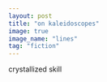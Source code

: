 ```yaml
---
layout: post
title: "on kaleidoscopes"
image: true
image_name: "lines"
tag: "fiction"
---
```

crystallized skill

